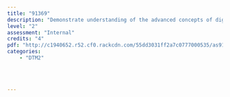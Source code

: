 ```yaml
---
title: "91369"
description: "Demonstrate understanding of the advanced concepts of digital media"
level: "2"
assessment: "Internal"
credits: "4"
pdf: "http://c1940652.r52.cf0.rackcdn.com/55dd3031ff2a7c0777000535/as91369.pdf"
categories:
    - "DTM2"
    
    
    
    
---
```


